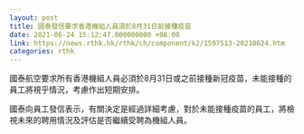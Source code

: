 ```yaml
---
layout: post
title: 國泰發信要求香港機組人員須於8月31日前接種疫苗
date: 2021-06-24 15:12:47.000000000 +08:00
link: https://news.rthk.hk/rthk/ch/component/k2/1597513-20210624.htm
categories: rthk
---
```


國泰航空要求所有香港機組人員必須於8月31日或之前接種新冠疫苗，未能接種的員工將視乎情況，考慮作出短期安排。

國泰向員工發信表示，有關決定是經過詳細考慮，對於未能接種疫苗的員工，將檢視未來的聘用情況及評估是否繼續受聘為機組人員。
